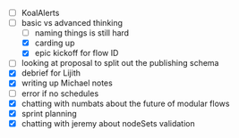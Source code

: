 * [ ] KoalAlerts
* [ ] basic vs advanced thinking
  * [ ] naming things is still hard
  * [x] carding up
  * [x] epic kickoff for flow ID
* [ ] looking at proposal to split out the publishing schema
* [x] debrief for Lijith
* [x] writing up Michael notes
* [ ] error if no schedules
* [x] chatting with numbats about the future of modular flows
* [x] sprint planning
* [x] chatting with jeremy about nodeSets validation
